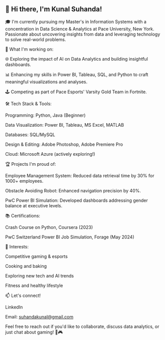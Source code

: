 ## 👋 Hi there, I'm Kunal Suhanda!

🎓 I'm currently pursuing my Master's in Information Systems with a concentration in Data Science & Analytics at Pace University, New York. Passionate about uncovering insights from data and leveraging technology to solve real-world problems.

🚀 What I'm working on:

🌐 Exploring the impact of AI on Data Analytics and building insightful dashboards.

📊 Enhancing my skills in Power BI, Tableau, SQL, and Python to craft meaningful visualizations and analyses.

🕹️ Competing as part of Pace Esports' Varsity Gold Team in Fortnite.

🛠️ Tech Stack & Tools:

Programming: Python, Java (Beginner)

Data Visualization: Power BI, Tableau, MS Excel, MATLAB

Databases: SQL/MySQL

Design & Editing: Adobe Photoshop, Adobe Premiere Pro

Cloud: Microsoft Azure (actively exploring!)

🏆 Projects I'm proud of:

Employee Management System: Reduced data retrieval time by 30% for 1000+ employees.

Obstacle Avoiding Robot: Enhanced navigation precision by 40%.

PwC Power BI Simulation: Developed dashboards addressing gender balance at executive levels.

📚 Certifications:

Crash Course on Python, Coursera (2023)

PwC Switzerland Power BI Job Simulation, Forage (May 2024)

🎯 Interests:

Competitive gaming & esports

Cooking and baking

Exploring new tech and AI trends

Fitness and healthy lifestyle

📫 Let's connect!

LinkedIn

Email: suhandakunal@gmail.com

Feel free to reach out if you'd like to collaborate, discuss data analytics, or just chat about gaming! 🚀🎮



<!--
**KunalSuhanda/KunalSuhanda** is a ✨ _special_ ✨ repository because its `README.md` (this file) appears on your GitHub profile.

Here are some ideas to get you started:

- 🔭 I’m currently working on ...
- 🌱 I’m currently learning ...
- 👯 I’m looking to collaborate on ...
- 🤔 I’m looking for help with ...
- 💬 Ask me about ...
- 📫 How to reach me: ...
- 😄 Pronouns: ...
- ⚡ Fun fact: ...
-->
